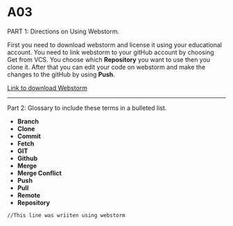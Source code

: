 # A03
PART 1: Directions on Using Webstorm.

First you need to download webstorm and license it using your educational account.
You need to link webstorm to your gitHub account by choosing Get from VCS.
You choose which **Repository** you want to use then you clone it.
After that you can edit your code on webstorm and make the changes to the gitHub by using **Push**.


[Link to download Webstorm](https://www.jetbrains.com/community/education/#students)
 
---
Part 2: Glossary to include these terms in a bulleted list.

- **Branch** 
- **Clone**
- **Commit**
- **Fetch**
- **GIT**
- **Github**
- **Merge**
- **Merge Conflict**
- **Push**
- **Pull**
- **Remote**
- **Repository**


`//This line was wriiten using webstorm`
